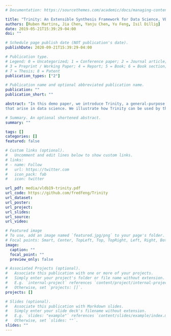```yaml
---
# Documentation: https://sourcethemes.com/academic/docs/managing-content/

title: "Trinity: An Extensible Synthesis Framework for Data Science, VLDB 2019"
authors: [Ruben Martins, Jia Chen, Yanju Chen, Yu Feng, Isil Dillig]
date: 2019-05-21T15:39:29-04:00
doi: ""

# Schedule page publish date (NOT publication's date).
publishDate: 2020-09-21T15:39:29-04:00

# Publication type.
# Legend: 0 = Uncategorized; 1 = Conference paper; 2 = Journal article;
# 3 = Preprint / Working Paper; 4 = Report; 5 = Book; 6 = Book section;
# 7 = Thesis; 8 = Patent
publication_types: ["2"]

# Publication name and optional abbreviated publication name.
publication: ""
publication_short: ""

abstract: "In this demo paper, we introduce Trinity, a general-purpose framework that can be used to quickly build domain-specific program synthesizers for automating many tedious tasks
that arise in data science. We illustrate how Trinity can be used by three different users: First, we show how end-users can use Trinity's built-in synthesizers to automate data wrangling tasks. Second, we show how advanced users can easily extend existing synthesizers to support additional functionalities. Third, we show how synthesis experts can change the underlying search engine in Trinity. Overall, this paper is intended to demonstrate how users can quickly use, modify, and extend the Trinity framework with the goal of automating many tasks that are considered to be the janitor work of data science"

# Summary. An optional shortened abstract.
summary: ""

tags: []
categories: []
featured: false

# Custom links (optional).
#   Uncomment and edit lines below to show custom links.
# links:
# - name: Follow
#   url: https://twitter.com
#   icon_pack: fab
#   icon: twitter

url_pdf: media/vldb19-trinity.pdf
url_code: https://github.com/fredfeng/Trinity
url_dataset:
url_poster:
url_project:
url_slides:
url_source:
url_video:

# Featured image
# To use, add an image named `featured.jpg/png` to your page's folder. 
# Focal points: Smart, Center, TopLeft, Top, TopRight, Left, Right, BottomLeft, Bottom, BottomRight.
image:
  caption: ""
  focal_point: ""
  preview_only: false

# Associated Projects (optional).
#   Associate this publication with one or more of your projects.
#   Simply enter your project's folder or file name without extension.
#   E.g. `internal-project` references `content/project/internal-project/index.md`.
#   Otherwise, set `projects: []`.
projects: []

# Slides (optional).
#   Associate this publication with Markdown slides.
#   Simply enter your slide deck's filename without extension.
#   E.g. `slides: "example"` references `content/slides/example/index.md`.
#   Otherwise, set `slides: ""`.
slides: ""
---
```

